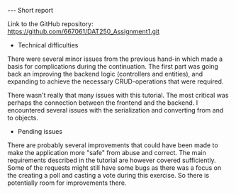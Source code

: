 --- Short report

Link to the GitHub repository: https://github.com/667061/DAT250_Assignment1.git

- Technical difficulties
 
There were several minor issues from the previous hand-in which made a basis for complications during the continuation.
The first part was going back an improving the backend logic (controllers and entities), and expanding to achieve the 
necessary CRUD-operations that were required. 

There wasn't really that many issues with this tutorial. The most critical was perhaps the connection between the frontend and the backend.
I encountered several issues with the serialization and converting from and to objects.


- Pending issues

There are probably several improvements that could have been made to make the application more "safe" from abuse and correct.
The main requirements described in the tutorial are however covered sufficiently. Some of the requests might still have some bugs as there was 
a focus on the creating a poll and casting a vote during this exercise. So there is potentially room for improvements there. 